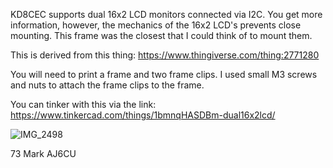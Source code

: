 
KD8CEC supports dual 16x2 LCD monitors connected via I2C. You get more information, however, the mechanics of the 16x2 LCD's prevents close mounting. This frame was the closest that I could think of to mount them.

This is derived from this thing:
https://www.thingiverse.com/thing:2771280


You will need to print a frame and two frame clips. I used small M3 screws and nuts to attach the frame clips to the frame.

You can tinker with this via the link:
https://www.tinkercad.com/things/1bmnqHASDBm-dual16x2lcd/


![IMG_2498](https://user-images.githubusercontent.com/70183884/209399953-760f334f-f3d5-4a9f-8b53-12a6f94c8866.jpg)




73
Mark
AJ6CU
